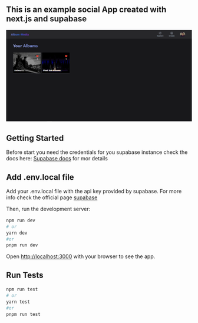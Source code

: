## This is an example social App created with next.js and supabase

 ![Screenshoot](https://raw.githubusercontent.com/joaquinns/supabase-social-album-next/main/socialAlbum.png)


## Getting Started

Before start you need the credentials for you supabase instance check the docs here: [Supabase docs](https://supabase.com/docs/guides/with-nextjs) for mor details

## Add .env.local file

Add your .env.local file with the api key provided by supabase. For more info check the official page [supabase](https://supabase.com/docs)


Then, run the development server:

```bash
npm run dev
# or
yarn dev
#or
pnpm run dev
```

Open [http://localhost:3000](http://localhost:3000) with your browser to see the app.

## Run Tests

```bash
npm run test
# or
yarn test
#or
pnpm run test
```

